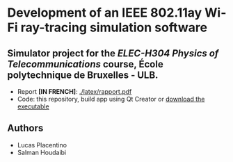 # Development of an IEEE 802.11ay Wi-Fi ray-tracing simulation software
## Simulator project for the _ELEC-H304 Physics of Telecommunications_ course, École polytechnique de Bruxelles - ULB.

- Report **[IN FRENCH]**: [./latex/rapport.pdf](./latex/rapport.pdf)  
- Code: this repository, build app using Qt Creator or [download the executable](https://github.com/LucasPlacentino/802_11ay-Raytracing-Simulator/releases/tag/v1.0.0)

## Authors
- Lucas Placentino
- Salman Houdaibi
